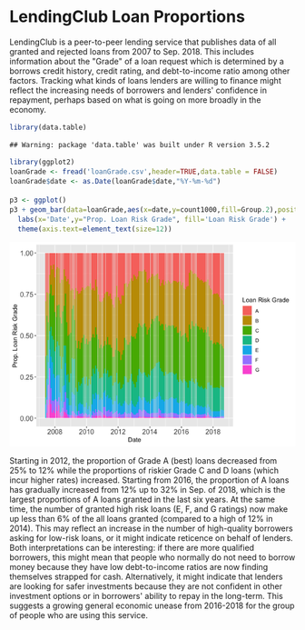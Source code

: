 LendingClub Loan Proportions
================

LendingClub is a peer-to-peer lending service that publishes data of all granted and rejected loans from 2007 to Sep. 2018. This includes information about the "Grade" of a loan request which is determined by a borrows credit history, credit rating, and debt-to-income ratio among other factors. Tracking what kinds of loans lenders are willing to finance might reflect the increasing needs of borrowers and lenders' confidence in repayment, perhaps based on what is going on more broadly in the economy.

``` r
library(data.table)
```

    ## Warning: package 'data.table' was built under R version 3.5.2

``` r
library(ggplot2)
loanGrade <- fread('loanGrade.csv',header=TRUE,data.table = FALSE)
loanGrade$date <- as.Date(loanGrade$date,"%Y-%m-%d")

p3 <- ggplot() 
p3 + geom_bar(data=loanGrade,aes(x=date,y=count1000,fill=Group.2),position="fill",stat="identity") + 
  labs(x='Date',y="Prop. Loan Risk Grade", fill='Loan Risk Grade') +
  theme(axis.text=element_text(size=12)) 
```

![](secondPlot_files/figure-markdown_github/unnamed-chunk-1-1.png)

Starting in 2012, the proportion of Grade A (best) loans decreased from 25% to 12% while the proportions of riskier Grade C and D loans (which incur higher rates) increased. Starting from 2016, the proportion of A loans has gradually increased from 12% up to 32% in Sep. of 2018, which is the largest proportions of A loans granted in the last six years. At the same time, the number of granted high risk loans (E, F, and G ratings) now make up less than 6% of the all loans granted (compared to a high of 12% in 2014). This may reflect an increase in the number of high-quality borrowers asking for low-risk loans, or it might indicate reticence on behalf of lenders. Both interpretations can be interesting: if there are more qualified borrowers, this might mean that people who normally do not need to borrow money because they have low debt-to-income ratios are now finding themselves strapped for cash. Alternatively, it might indicate that lenders are looking for safer investments because they are not confident in other investment options or in borrowers' ability to repay in the long-term. This suggests a growing general economic unease from 2016-2018 for the group of people who are using this service.
